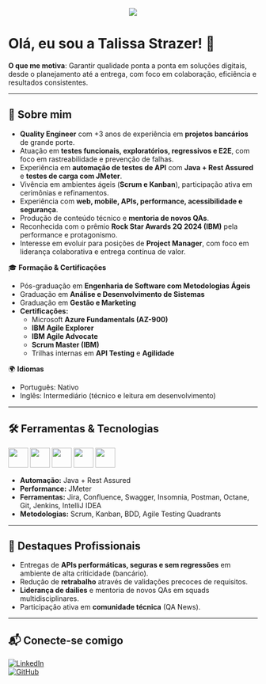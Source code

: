 <p align="center">
  <img src="https://capsule-render.vercel.app/api?text=Olá,+sou+a+{Seu Nome}!&animation=fadeIn&color=radial-gradient&fontColor=white&fontSize=50&height=120&type=neon"/>
</p>

# Olá, eu sou a Talissa Strazer! 👋

**O que me motiva**: Garantir qualidade ponta a ponta em soluções digitais, desde o planejamento até a entrega, com foco em colaboração, eficiência e resultados consistentes.

---

## 🚀 Sobre mim
- **Quality Engineer** com +3 anos de experiência em **projetos bancários** de grande porte.  
- Atuação em **testes funcionais, exploratórios, regressivos e E2E**, com foco em rastreabilidade e prevenção de falhas.  
- Experiência em **automação de testes de API** com **Java + Rest Assured** e **testes de carga com JMeter**.  
- Vivência em ambientes ágeis (**Scrum e Kanban**), participação ativa em cerimônias e refinamentos.  
- Experiência com **web, mobile, APIs, performance, acessibilidade e segurança**.  
- Produção de conteúdo técnico e **mentoria de novos QAs**.  
- Reconhecida com o prêmio **Rock Star Awards 2Q 2024 (IBM)** pela performance e protagonismo.  
- Interesse em evoluir para posições de **Project Manager**, com foco em liderança colaborativa e entrega contínua de valor.  

🎓 **Formação & Certificações**  
- Pós-graduação em **Engenharia de Software com Metodologias Ágeis**  
- Graduação em **Análise e Desenvolvimento de Sistemas**  
- Graduação em **Gestão e Marketing**  
- **Certificações:**  
  - Microsoft **Azure Fundamentals (AZ-900)**  
  - **IBM Agile Explorer**  
  - **IBM Agile Advocate**  
  - **Scrum Master (IBM)**  
  - Trilhas internas em **API Testing** e **Agilidade**  

🌍 **Idiomas**  
- Português: Nativo  
- Inglês: Intermediário (técnico e leitura em desenvolvimento)  

---

## 🛠️ Ferramentas & Tecnologias
<p align="left">
  <img src="https://cdn.jsdelivr.net/gh/devicons/devicon/icons/java/java-original.svg" width="40" height="40"/>
  <img src="https://cdn.jsdelivr.net/gh/devicons/devicon/icons/python/python-original.svg" width="40" height="40"/>
  <img src="https://cdn.jsdelivr.net/gh/devicons/devicon/icons/jira/jira-original.svg" width="40" height="40"/>
  <img src="https://cdn.jsdelivr.net/gh/devicons/devicon/icons/git/git-original.svg" width="40" height="40"/>
  <img src="https://cdn.jsdelivr.net/gh/devicons/devicon/icons/confluence/confluence-original.svg" width="40" height="40"/>
</p>

- **Automação:** Java + Rest Assured  
- **Performance:** JMeter  
- **Ferramentas:** Jira, Confluence, Swagger, Insomnia, Postman, Octane, Git, Jenkins, IntelliJ IDEA  
- **Metodologias:** Scrum, Kanban, BDD, Agile Testing Quadrants  

---

## 🌟 Destaques Profissionais
- Entregas de **APIs performáticas, seguras e sem regressões** em ambiente de alta criticidade (bancário).  
- Redução de **retrabalho** através de validações precoces de requisitos.  
- **Liderança de dailies** e mentoria de novos QAs em squads multidisciplinares.  
- Participação ativa em **comunidade técnica** (QA News).  

---

## 📬 Conecte-se comigo
[![LinkedIn][linkedin-shield]][linkedin-url]  
[![GitHub][github-shield]][github-url]  

[linkedin-shield]: https://img.shields.io/badge/LinkedIn-blue?logo=linkedin&logoColor=white
[linkedin-url]: https://www.linkedin.com/in/talissa-strazer/
[github-shield]: https://img.shields.io/badge/GitHub-black?logo=github&logoColor=white
[github-url]: https://github.com/talissastrazer
